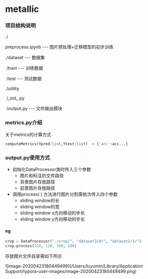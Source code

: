 # metallic

### 项目结构说明

./

preprocess.ipynb --- 图片预处理+迁移模型的初步训练

./dataset --- 数据集

​				/train --- 训练数据

​				/test --- 测试数据

./utility

​				/\__init\__.py

​				/output.py --- 文件输出模块



### metrics.py介绍

关于metrics的计算方式

```python
computeMetrics(Ypred:list,Ytest:list) -> {'acc':acc...}
```



### output.py使用方式

- 初始化DataProcessor类时传入三个参数
  - 图片和标注的文件路径
  - 背景图片存放路径
  - 前景图片存放路径
- 调用process( ) 方法进行图片分割需依次传入四个参数
  - sliding window的长
  - sliding window的宽
  - sliding window x方向移动的步长
  - sliding window y方向移动的步长

#### eg

```python
crop = DataProcessor("./crop/", "dataset2/0/", "dataset2/1/")
crop.process(128, 128, 100, 100)
```



存放图片文件目录需如下所示

![image-20200423180449499](/Users/luyumin/Library/Application Support/typora-user-images/image-20200423180449499.png)

